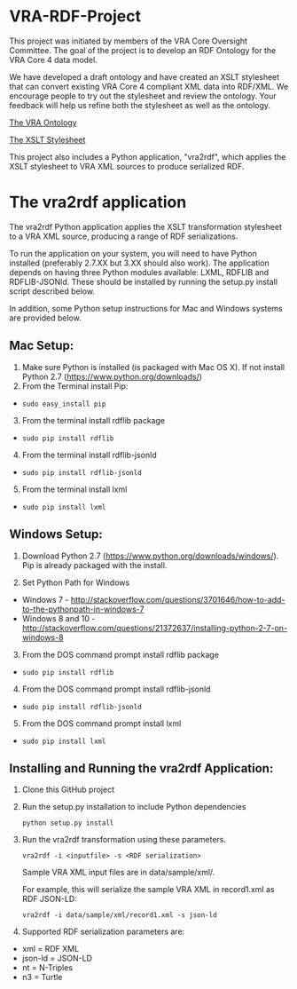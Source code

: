 VRA-RDF-Project
===============

This project was initiated by members of the VRA Core Oversight Committee. The goal of the project is to develop an RDF Ontology for the VRA Core 4 data model. 

We have developed a draft ontology and have created an XSLT stylesheet that can convert existing VRA Core 4 compliant XML data into RDF/XML. We encourage people to try out the stylesheet and review the ontology. Your feedback will help us refine both the stylesheet as well as the ontology. 

[The VRA Ontology](http://www.essepuntato.it/lode/https://s3.amazonaws.com/VRA/Ontology/VRA_OntologyRevised.owl "View the VRA Ontology")

[The XSLT Stylesheet](https://raw.githubusercontent.com/mixterj/VRA-RDF-Project/b3aebd228171666d4516dce2ff025a493e08fedd/data/xsl/vra2rdf.xsl "View the XSLT stylesheet")

This project also includes a Python application, "vra2rdf", which applies the XSLT stylesheet to VRA XML sources to produce serialized RDF.

The vra2rdf application
===============

The vra2rdf Python application applies the XSLT transformation stylesheet to a VRA XML source, producing a range of RDF serializations.

To run the application on your system, you will need to have Python installed (preferably 2.7.XX but 3.XX should also work).  The application depends on having three Python modules available: LXML, RDFLIB and RDFLIB-JSONld.  These should be installed by running the setup.py install script described below. 

In addition, some Python setup instructions for Mac and Windows systems are provided below.

Mac Setup:
------

1. Make sure Python is installed (is packaged with Mac OS X). If not install Python 2.7 (https://www.python.org/downloads/)
2. From the Terminal install Pip: 
  - `sudo easy_install pip`
3. From the terminal install rdflib package
  - `sudo pip install rdflib`	
4. From the terminal install rdflib-jsonld
  - `sudo pip install rdflib-jsonld`
5. From the terminal install lxml
  - `sudo pip install lxml`

	
Windows Setup:
------

1. Download Python 2.7 (https://www.python.org/downloads/windows/). Pip is already packaged with the install.

2. Set Python Path for Windows
  - Windows 7 - http://stackoverflow.com/questions/3701646/how-to-add-to-the-pythonpath-in-windows-7
  - Windows 8 and 10 - http://stackoverflow.com/questions/21372637/installing-python-2-7-on-windows-8
3. From the DOS command prompt install rdflib package
  - `sudo pip install rdflib`	
4. From the DOS command prompt install rdflib-jsonld
  - `sudo pip install rdflib-jsonld`
5. From the DOS command prompt install lxml
  - `sudo pip install lxml`
	
Installing and Running the vra2rdf Application:
------

1. Clone this GitHub project

2. Run the setup.py installation to include Python dependencies

   `python setup.py install`

3. Run the vra2rdf transformation using these parameters.

    `vra2rdf -i <inputfile> -s <RDF serialization>`

    Sample VRA XML input files are in data/sample/xml/.
    
    For example, this will serialize the sample VRA XML in record1.xml as RDF JSON-LD:
    
    `vra2rdf -i data/sample/xml/record1.xml -s json-ld`
    
4. Supported RDF serialization parameters are:
  * xml = RDF XML
  * json-ld = JSON-LD
  * nt = N-Triples
  * n3 = Turtle
